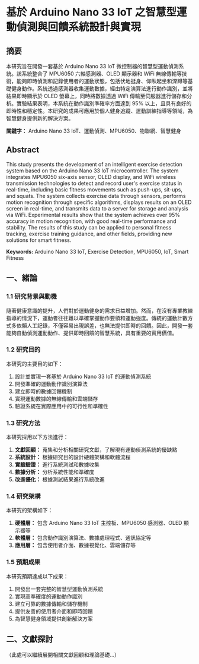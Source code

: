 # 基於 Arduino Nano 33 IoT 之智慧型運動偵測與回饋系統設計與實現

## 摘要
本研究旨在開發一套基於 Arduino Nano 33 IoT 微控制器的智慧型運動偵測系統。該系統整合了 MPU6050 六軸感測器、OLED 顯示器和 WiFi 無線傳輸等技術，能夠即時偵測和記錄使用者的運動狀態，包括伏地挺身、仰臥起坐和深蹲等基礎健身動作。系統透過感測器收集運動數據，經由特定演算法進行動作識別，並將結果即時顯示於 OLED 螢幕上，同時將數據透過 WiFi 傳輸至伺服器進行儲存和分析。實驗結果表明，本系統在動作識別準確率方面達到 95% 以上，且具有良好的即時性和穩定性。本研究的成果可應用於個人健身追蹤、運動訓練指導等領域，為智慧健身提供新的解決方案。

**關鍵字：** Arduino Nano 33 IoT、運動偵測、MPU6050、物聯網、智慧健身

## Abstract
This study presents the development of an intelligent exercise detection system based on the Arduino Nano 33 IoT microcontroller. The system integrates MPU6050 six-axis sensor, OLED display, and WiFi wireless transmission technologies to detect and record user's exercise status in real-time, including basic fitness movements such as push-ups, sit-ups, and squats. The system collects exercise data through sensors, performs motion recognition through specific algorithms, displays results on an OLED screen in real-time, and transmits data to a server for storage and analysis via WiFi. Experimental results show that the system achieves over 95% accuracy in motion recognition, with good real-time performance and stability. The results of this study can be applied to personal fitness tracking, exercise training guidance, and other fields, providing new solutions for smart fitness.

**Keywords:** Arduino Nano 33 IoT, Exercise Detection, MPU6050, IoT, Smart Fitness

## 一、緒論

### 1.1 研究背景與動機
隨著健康意識的提升，人們對於運動健身的需求日益增加。然而，在沒有專業教練指導的情況下，運動者往往難以準確掌握動作要領和運動強度。傳統的運動計數方式多依賴人工記錄，不僅容易出現誤差，也無法提供即時的回饋。因此，開發一套能夠自動偵測運動動作、提供即時回饋的智慧系統，具有重要的實用價值。

### 1.2 研究目的
本研究的主要目的如下：
1. 設計並實現一套基於 Arduino Nano 33 IoT 的運動偵測系統
2. 開發準確的運動動作識別演算法
3. 建立即時的數據回饋機制
4. 實現運動數據的無線傳輸和雲端儲存
5. 驗證系統在實際應用中的可行性和準確性

### 1.3 研究方法
本研究採用以下方法進行：
1. **文獻回顧：** 蒐集和分析相關研究文獻，了解現有運動偵測系統的優缺點
2. **系統設計：** 根據研究目的設計硬體架構和軟體流程
3. **實驗驗證：** 進行系統測試和數據收集
4. **數據分析：** 分析系統性能和準確度
5. **改進優化：** 根據測試結果進行系統改進

### 1.4 研究架構
本研究的架構如下：
1. **硬體層：** 包含 Arduino Nano 33 IoT 主控板、MPU6050 感測器、OLED 顯示器等
2. **軟體層：** 包含動作識別演算法、數據處理程式、通訊協定等
3. **應用層：** 包含使用者介面、數據視覺化、雲端儲存等

### 1.5 預期成果
本研究預期達成以下成果：
1. 開發出一套完整的智慧型運動偵測系統
2. 實現高準確度的運動動作識別
3. 建立可靠的數據傳輸和儲存機制
4. 提供友善的使用者介面和即時回饋
5. 為智慧健身領域提供創新解決方案

## 二、文獻探討
（此處可以繼續展開相關文獻回顧和理論基礎...）
